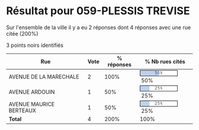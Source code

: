 # Résultat pour 059-PLESSIS TREVISE

Sur l'ensemble de la ville il y a eu 2 réponses dont 4 réponses avec une rue citée (200%)

3 points noirs identifiés

| Rue | Vote | % réponses | % Nb rues cités|
|-----|------|------------|----------------|
| AVENUE DE LA MARECHALE | 2 | 100% | <img src="../../img/bar_50.gif" />&nbsp;50%|
| AVENUE ARDOUIN | 1 | 50% | <img src="../../img/bar_25.gif" />&nbsp;25%|
| AVENUE MAURICE BERTEAUX | 1 | 50% | <img src="../../img/bar_25.gif" />&nbsp;25%|
| **Total** | 4 | 200% | 100%|
